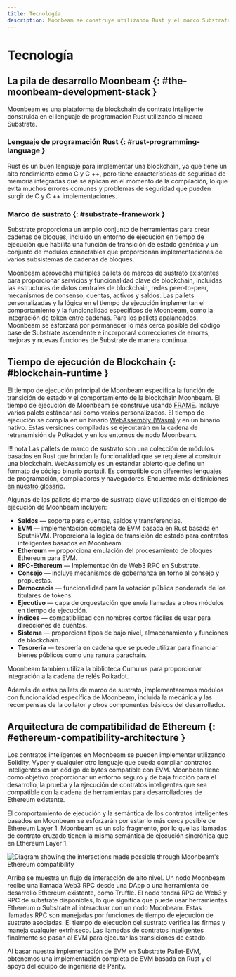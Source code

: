 ```yaml
---
title: Tecnología
description: Moonbeam se construye utilizando Rust y el marco Substrate, lo que permite herramientas ricas para la implementación, pero también permite la especialización y optimización.
---
```


# Tecnología

## La pila de desarrollo Moonbeam {: #the-moonbeam-development-stack } 

Moonbeam es una plataforma de blockchain de contrato inteligente construida en el lenguaje de programación Rust utilizando el marco Substrate.  

### Lenguaje de programación Rust {: #rust-programming-language } 

Rust es un buen lenguaje para implementar una blockchain, ya que tiene un alto rendimiento como C y C ++, pero tiene características de seguridad de memoria integradas que se aplican en el momento de la compilación, lo que evita muchos errores comunes y problemas de seguridad que pueden surgir de C y C ++ implementaciones.

### Marco de sustrato {: #substrate-framework } 

Substrate proporciona un amplio conjunto de herramientas para crear cadenas de bloques, incluido un entorno de ejecución en tiempo de ejecución que habilita una función de transición de estado genérica y un conjunto de módulos conectables que proporcionan implementaciones de varios subsistemas de cadenas de bloques.

Moonbeam aprovecha múltiples pallets de marcos de sustrato existentes para proporcionar servicios y funcionalidad clave de blockchain, incluidas las estructuras de datos centrales de blockchain, redes peer-to-peer, mecanismos de consenso, cuentas, activos y saldos. Las pallets personalizadas y la lógica en el tiempo de ejecución implementan el comportamiento y la funcionalidad específicos de Moonbeam, como la integración de token entre cadenas. Para los pallets apalancados, Moonbeam se esforzará por permanecer lo más cerca posible del código base de Substrate ascendente e incorporará correcciones de errores, mejoras y nuevas funciones de Substrate de manera continua.

## Tiempo de ejecución de Blockchain {: #blockchain-runtime } 

El tiempo de ejecución principal de Moonbeam especifica la función de transición de estado y el comportamiento de la blockchain Moonbeam. El tiempo de ejecución de Moonbeam se construye usando [FRAME](/resources/glossary/#substrate-frame-pallets). Incluye varios palets estándar así como varios personalizados. El tiempo de ejecución se compila en un binario [WebAssembly (Wasm)](/resources/glossary/#webassemblywasm) y en un binario nativo. Estas versiones compiladas se ejecutarán en la cadena de retransmisión de Polkadot y en los entornos de nodo Moonbeam.

!!! nota
    Las pallets de marco de sustrato son una colección de módulos basados en Rust que brindan la funcionalidad que se requiere al construir una blockchain. WebAssembly es un estándar abierto que define un formato de código binario portátil. Es compatible con diferentes lenguajes de programación, compiladores y navegadores. Encuentre más definiciones [en nuestro glosario](/resources/glossary/).

Algunas de las pallets de marco de sustrato clave utilizadas en el tiempo de ejecución de Moonbeam incluyen:

 - **Saldos** — soporte para cuentas, saldos y transferencias.
 - **EVM** —  implementación completa de EVM basada en Rust basada en SputnikVM. Proporciona la lógica de transición de estado para contratos inteligentes basados en Moonbeam.
 - **Ethereum** — proporciona emulación del procesamiento de bloques Ethereum para EVM.
 - **RPC-Ethereum** —  Implementación de Web3 RPC en Substrate.
 - **Consejo** —  incluye mecanismos de gobernanza en torno al consejo y propuestas.
 - **Democracia** — funcionalidad para la votación pública ponderada de los titulares de tokens.
 - **Ejecutivo** — capa de orquestación que envía llamadas a otros módulos en tiempo de ejecución.
 - **Índices** — compatibilidad con nombres cortos fáciles de usar para direcciones de cuentas.
 - **Sistema** — proporciona tipos de bajo nivel, almacenamiento y funciones de blockchain.
 - **Tesorería** — tesorería en cadena que se puede utilizar para financiar bienes públicos como una ranura parachain.

Moonbeam también utiliza la biblioteca Cumulus para proporcionar integración a la cadena de relés Polkadot.

Además de estas pallets de marco de sustrato, implementaremos módulos con funcionalidad específica de Moonbeam, incluida la mecánica y las recompensas de la collator y otros componentes básicos del desarrollador.

## Arquitectura de compatibilidad de Ethereum {: #ethereum-compatibility-architecture } 

Los contratos inteligentes en Moonbeam se pueden implementar utilizando Solidity, Vyper y cualquier otro lenguaje que pueda compilar contratos inteligentes en un código de bytes compatible con EVM. Moonbean tiene como objetivo proporcionar un entorno seguro y de baja fricción para el desarrollo, la prueba y la ejecución de contratos inteligentes que sea compatible con la cadena de herramientas para desarrolladores de Ethereum existente.  

El comportamiento de ejecución y la semántica de los contratos inteligentes basados en Moonbeam se esforzarán por estar lo más cerca posible de Ethereum Layer 1. Moonbeam es un solo fragmento, por lo que las llamadas de contrato cruzado tienen la misma semántica de ejecución sincrónica que en Ethereum Layer 1.

![Diagram showing the interactions made possible through Moonbeam's Ethereum compatibility](/images/learn/platform/technology-diagram.png)

Arriba se muestra un flujo de interacción de alto nivel. Un nodo Moonbeam recibe una llamada Web3 RPC desde una DApp o una herramienta de desarrollo Ethereum existente, como Truffle. El nodo tendrá RPC de Web3 y RPC de substrate disponibles, lo que significa que puede usar herramientas Ethereum o Substrate al interactuar con un nodo Moonbeam. Estas llamadas RPC son manejadas por funciones de tiempo de ejecución de sustrato asociadas. El tiempo de ejecución del sustrato verifica las firmas y maneja cualquier extrínseco. Las llamadas de contratos inteligentes finalmente se pasan al EVM para ejecutar las transiciones de estado.

Al basar nuestra implementación de EVM en Substrate Pallet-EVM, obtenemos una implementación completa de EVM basada en Rust y el apoyo del equipo de ingeniería de Parity.
